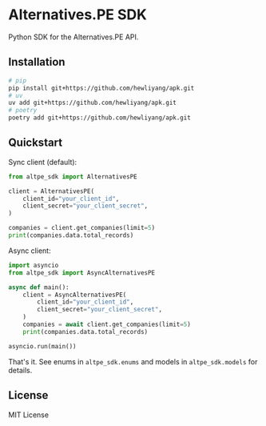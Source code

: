 # Alternatives.PE SDK

Python SDK for the Alternatives.PE API.

## Installation

```bash
# pip
pip install git+https://github.com/hewliyang/apk.git
# uv
uv add git+https://github.com/hewliyang/apk.git
# poetry
poetry add git+https://github.com/hewliyang/apk.git
```

## Quickstart

Sync client (default):

```python
from altpe_sdk import AlternativesPE

client = AlternativesPE(
    client_id="your_client_id",
    client_secret="your_client_secret",
)

companies = client.get_companies(limit=5)
print(companies.data.total_records)
```

Async client:

```python
import asyncio
from altpe_sdk import AsyncAlternativesPE

async def main():
    client = AsyncAlternativesPE(
        client_id="your_client_id",
        client_secret="your_client_secret",
    )
    companies = await client.get_companies(limit=5)
    print(companies.data.total_records)

asyncio.run(main())
```

That's it. See enums in `altpe_sdk.enums` and models in `altpe_sdk.models` for details.

## License

MIT License

